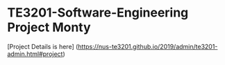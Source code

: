 # TE3201-Software-Engineering Project Monty

[Project Details is here] (https://nus-te3201.github.io/2019/admin/te3201-admin.html#project)
